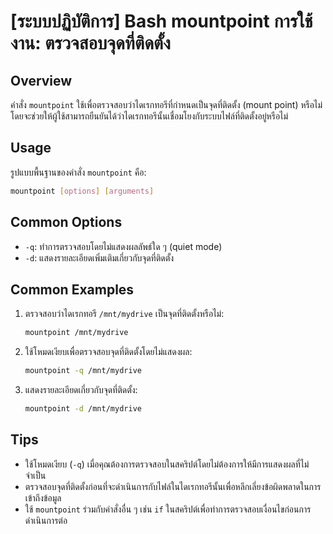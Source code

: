 # [ระบบปฏิบัติการ] Bash mountpoint การใช้งาน: ตรวจสอบจุดที่ติดตั้ง

## Overview
คำสั่ง `mountpoint` ใช้เพื่อตรวจสอบว่าไดเรกทอรีที่กำหนดเป็นจุดที่ติดตั้ง (mount point) หรือไม่ โดยจะช่วยให้ผู้ใช้สามารถยืนยันได้ว่าไดเรกทอรีนั้นเชื่อมโยงกับระบบไฟล์ที่ติดตั้งอยู่หรือไม่

## Usage
รูปแบบพื้นฐานของคำสั่ง `mountpoint` คือ:

```bash
mountpoint [options] [arguments]
```

## Common Options
- `-q`: ทำการตรวจสอบโดยไม่แสดงผลลัพธ์ใด ๆ (quiet mode)
- `-d`: แสดงรายละเอียดเพิ่มเติมเกี่ยวกับจุดที่ติดตั้ง

## Common Examples
1. ตรวจสอบว่าไดเรกทอรี `/mnt/mydrive` เป็นจุดที่ติดตั้งหรือไม่:
   ```bash
   mountpoint /mnt/mydrive
   ```

2. ใช้โหมดเงียบเพื่อตรวจสอบจุดที่ติดตั้งโดยไม่แสดงผล:
   ```bash
   mountpoint -q /mnt/mydrive
   ```

3. แสดงรายละเอียดเกี่ยวกับจุดที่ติดตั้ง:
   ```bash
   mountpoint -d /mnt/mydrive
   ```

## Tips
- ใช้โหมดเงียบ (`-q`) เมื่อคุณต้องการตรวจสอบในสคริปต์โดยไม่ต้องการให้มีการแสดงผลที่ไม่จำเป็น
- ตรวจสอบจุดที่ติดตั้งก่อนที่จะดำเนินการกับไฟล์ในไดเรกทอรีนั้นเพื่อหลีกเลี่ยงข้อผิดพลาดในการเข้าถึงข้อมูล
- ใช้ `mountpoint` ร่วมกับคำสั่งอื่น ๆ เช่น `if` ในสคริปต์เพื่อทำการตรวจสอบเงื่อนไขก่อนการดำเนินการต่อ